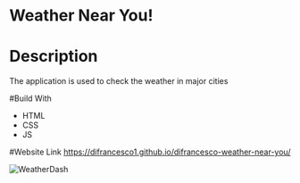 # Weather Near You!

# Description
The application is used to check the weather in major cities

#Build With
- HTML
- CSS
- JS

#Website Link
https://difrancesco1.github.io/difrancesco-weather-near-you/


![WeatherDash](https://user-images.githubusercontent.com/90358453/158052946-31e0956d-b862-4573-85b3-7cf668169ae8.PNG)
